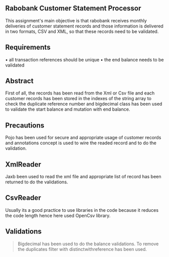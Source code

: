 Rabobank Customer Statement Processor
--------------------------------------
This assignment's main objective is that rabobank receives monthly deliveries of customer statement records and those information is delivered in two formats, CSV and XML, so that these records need to be validated.

Requirements
------------
• all transaction references should be unique
• the end balance needs to be validated

Abstract
--------
First of all, the records has been read from the Xml or Csv file and each customer records has been stored in the indexes of the string array to check the duplicate reference number and bigdecimal class has been used to validate the start balance and mutation with end balance.

Precautions
-----------
Pojo has been used for secure and appropriate usage of customer records and annotations concept is used to wire the readed record and to do the validation.

XmlReader
---------
Jaxb been used to read the xml file and appropriate list of record has been returned to do the validations.

CsvReader
---------
Usually its a good practice to use libraries in the code because it reduces the code length hence here used OpenCsv library.

Validations
------------
> Bigdecimal has been used to do the balance validations.
> To remove the duplicates filter with distinctwithreference has been used.
